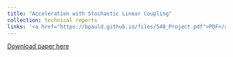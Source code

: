 ```yaml
---
title: "Acceleration with Stochastic Linear Coupling"
collection: technical reports
links: '<a href="https://bpauld.github.io/files/540_Project.pdf">PDF</a>'
---
```


[Download paper here](http://academicpages.github.io/files/paper1.pdf)

